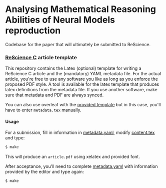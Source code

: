 # Analysing Mathematical Reasoning Abilities of Neural Models reproduction

Codebase for the paper that will ultimately be submitted to ReScience.

### [ReScience C](https://rescience.github.io/) article template

This repository contains the Latex (optional) template for writing a ReScience
C article and the (mandatory) YAML metadata file. For the actual article,
you're free to use any software you like as long as you enforce the proposed
PDF style. A tool is available for the latex template that produces latex
definitions from the metadata file. If you use another software, make sure that
metadata and PDF are always synced.

You can also use overleaf with the [provided template](https://www.overleaf.com/read/kfrwdmygjyqw) but in this case, you'll have to enter `metadata.tex` manually.

#### Usage

For a submission, fill in information in
[metadata.yaml](./metadata.yaml), modify [content.tex](content.tex)
and type:

```bash
$ make
```

This will produce an `article.pdf` using xelatex and provided font.

After acceptance, you'll need to complete [metadata.yaml](./metadata.yaml) with information provided by the editor and type again:

```bash
$ make
```
